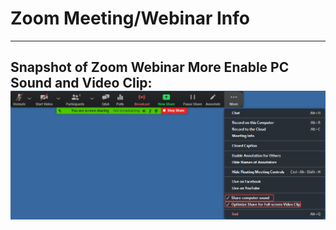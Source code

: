 # Zoom Meeting/Webinar Info

---
Snapshot of Zoom Webinar More Enable PC Sound and Video Clip:
![](ZoomWebinarShareMORE_Enable_Sound.VideoClip.png)
---
